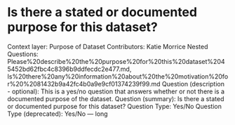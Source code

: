 # Is there a stated or documented purpose for this dataset?

Context layer: Purpose of Dataset
Contributors: Katie Morrice
Nested Questions: Please%20describe%20the%20purpose%20for%20this%20dataset%2045452bd62fbc4c8396b9ddfecdc2e477.md, Is%20there%20any%20information%20about%20the%20motivation%20for%20%2081432b9a42fc4b0a9e9cf01374239f99.md
Question (description - optional): This is a yes/no question that answers whether or not there is a documented purpose of the dataset.
Question (summary): Is there a stated or documented purpose for this dataset?
Question Type: Yes/No
Question Type (deprecated): Yes/No — long
